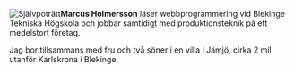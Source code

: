<div class="byline">
  <p class="byline-txt"><img src="../htdocs/img/me-small.png" class="me-small" alt="Självpoträtt"><strong>Marcus Holmersson</strong> läser webbprogrammering vid Blekinge Tekniska Högskola och jobbar samtidigt med produktionsteknik på ett medelstort företag.</p>
  <p>Jag bor tillsammans med fru och två söner i en villa i Jämjö, cirka 2 mil utanför Karlskrona i Blekinge.</p>
</div>
